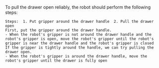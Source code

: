 To pull the drawer open reliably, the robot should perform the following steps:

    Steps:  1. Put gripper around the drawer handle  2. Pull the drawer open
    First, put the gripper around the drawer handle.
    - When the robot's gripper is not around the drawer handle and the robot's gripper is open, move the robot's gripper until the robot's gripper is near the drawer handle and the robot's gripper is closed
    If the gripper is tightly around the handle, we can try pulling the drawer open.
    - When the robot's gripper is around the drawer handle, move the robot's gripper until the drawer is fully open